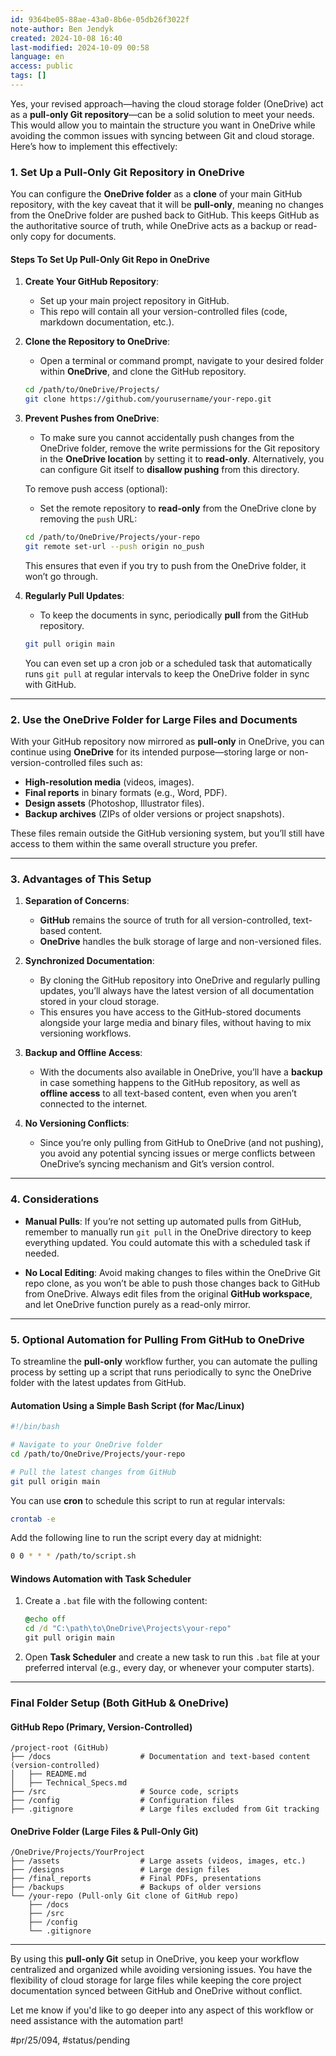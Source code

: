 ```yaml
---
id: 9364be05-88ae-43a0-8b6e-05db26f3022f
note-author: Ben Jendyk
created: 2024-10-08 16:40
last-modified: 2024-10-09 00:58
language: en
access: public
tags: []
---
```


Yes, your revised approach—having the cloud storage folder (OneDrive) act as a **pull-only Git repository**—can be a solid solution to meet your needs. This would allow you to maintain the structure you want in OneDrive while avoiding the common issues with syncing between Git and cloud storage. Here’s how to implement this effectively:

### **1. Set Up a Pull-Only Git Repository in OneDrive**

You can configure the **OneDrive folder** as a **clone** of your main GitHub repository, with the key caveat that it will be **pull-only**, meaning no changes from the OneDrive folder are pushed back to GitHub. This keeps GitHub as the authoritative source of truth, while OneDrive acts as a backup or read-only copy for documents.

#### **Steps To Set Up Pull-Only Git Repo in OneDrive**

1. **Create Your GitHub Repository**:
	- Set up your main project repository in GitHub.
	- This repo will contain all your version-controlled files (code, markdown documentation, etc.).

2. **Clone the Repository to OneDrive**:
	- Open a terminal or command prompt, navigate to your desired folder within **OneDrive**, and clone the GitHub repository.

	```bash
   cd /path/to/OneDrive/Projects/
   git clone https://github.com/yourusername/your-repo.git
   ```

3. **Prevent Pushes from OneDrive**:
	- To make sure you cannot accidentally push changes from the OneDrive folder, remove the write permissions for the Git repository in the **OneDrive location** by setting it to **read-only**. Alternatively, you can configure Git itself to **disallow pushing** from this directory.

	To remove push access (optional):

	- Set the remote repository to **read-only** from the OneDrive clone by removing the `push` URL:

	```bash
   cd /path/to/OneDrive/Projects/your-repo
   git remote set-url --push origin no_push
   ```

	This ensures that even if you try to push from the OneDrive folder, it won’t go through.

4. **Regularly Pull Updates**:
	- To keep the documents in sync, periodically **pull** from the GitHub repository.

	```bash
   git pull origin main
   ```

	You can even set up a cron job or a scheduled task that automatically runs `git pull` at regular intervals to keep the OneDrive folder in sync with GitHub.

---

### **2. Use the OneDrive Folder for Large Files and Documents**

With your GitHub repository now mirrored as **pull-only** in OneDrive, you can continue using **OneDrive** for its intended purpose—storing large or non-version-controlled files such as:

- **High-resolution media** (videos, images).
- **Final reports** in binary formats (e.g., Word, PDF).
- **Design assets** (Photoshop, Illustrator files).
- **Backup archives** (ZIPs of older versions or project snapshots).

These files remain outside the GitHub versioning system, but you’ll still have access to them within the same overall structure you prefer.

---

### **3. Advantages of This Setup**

1. **Separation of Concerns**:
	- **GitHub** remains the source of truth for all version-controlled, text-based content.
	- **OneDrive** handles the bulk storage of large and non-versioned files.

2. **Synchronized Documentation**:
	- By cloning the GitHub repository into OneDrive and regularly pulling updates, you’ll always have the latest version of all documentation stored in your cloud storage.
	- This ensures you have access to the GitHub-stored documents alongside your large media and binary files, without having to mix versioning workflows.

3. **Backup and Offline Access**:
	- With the documents also available in OneDrive, you’ll have a **backup** in case something happens to the GitHub repository, as well as **offline access** to all text-based content, even when you aren’t connected to the internet.

4. **No Versioning Conflicts**:
	- Since you’re only pulling from GitHub to OneDrive (and not pushing), you avoid any potential syncing issues or merge conflicts between OneDrive’s syncing mechanism and Git’s version control.

---

### **4. Considerations**

- **Manual Pulls**: If you’re not setting up automated pulls from GitHub, remember to manually run `git pull` in the OneDrive directory to keep everything updated. You could automate this with a scheduled task if needed.
  
- **No Local Editing**: Avoid making changes to files within the OneDrive Git repo clone, as you won’t be able to push those changes back to GitHub from OneDrive. Always edit files from the original **GitHub workspace**, and let OneDrive function purely as a read-only mirror.

---

### **5. Optional Automation for Pulling From GitHub to OneDrive**

To streamline the **pull-only** workflow further, you can automate the pulling process by setting up a script that runs periodically to sync the OneDrive folder with the latest updates from GitHub.

#### **Automation Using a Simple Bash Script (for Mac/Linux)**

```bash
#!/bin/bash

# Navigate to your OneDrive folder
cd /path/to/OneDrive/Projects/your-repo

# Pull the latest changes from GitHub
git pull origin main
```

You can use **cron** to schedule this script to run at regular intervals:

```bash
crontab -e
```

Add the following line to run the script every day at midnight:

```bash
0 0 * * * /path/to/script.sh
```

#### **Windows Automation with Task Scheduler**

1. Create a `.bat` file with the following content:

	```bat
   @echo off
   cd /d "C:\path\to\OneDrive\Projects\your-repo"
   git pull origin main
   ```

2. Open **Task Scheduler** and create a new task to run this `.bat` file at your preferred interval (e.g., every day, or whenever your computer starts).

---

### **Final Folder Setup (Both GitHub & OneDrive)**

#### **GitHub Repo (Primary, Version-Controlled)**

```
/project-root (GitHub)
├── /docs                    # Documentation and text-based content (version-controlled)
│   ├── README.md
│   ├── Technical_Specs.md
├── /src                     # Source code, scripts
├── /config                  # Configuration files
├── .gitignore               # Large files excluded from Git tracking
```

#### **OneDrive Folder (Large Files & Pull-Only Git)**

```
/OneDrive/Projects/YourProject
├── /assets                  # Large assets (videos, images, etc.)
├── /designs                 # Large design files
├── /final_reports           # Final PDFs, presentations
├── /backups                 # Backups of older versions
└── /your-repo (Pull-only Git clone of GitHub repo)
    ├── /docs
    ├── /src
    ├── /config
    └── .gitignore
```

---

By using this **pull-only Git** setup in OneDrive, you keep your workflow centralized and organized while avoiding versioning issues. You have the flexibility of cloud storage for large files while keeping the core project documentation synced between GitHub and OneDrive without conflict. 

Let me know if you'd like to go deeper into any aspect of this workflow or need assistance with the automation part!


#pr/25/094, #status/pending